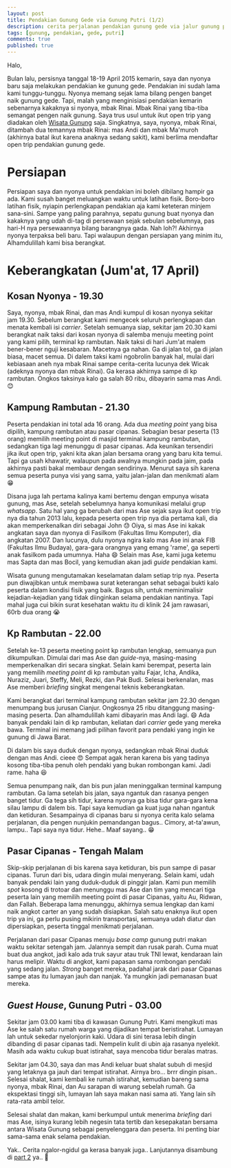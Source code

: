 ```yaml
---
layout: post
title: Pendakian Gunung Gede via Gunung Putri (1/2)
description: cerita perjalanan pendakian gunung gede via jalur gunung putri part 1
tags: [gunung, pendakian, gede, putri]
comments: true
published: true
---
```


Halo,

Bulan lalu, persisnya tanggal 18-19 April 2015 kemarin, saya dan nyonya baru saja melakukan pendakian ke gunung gede. Pendakian ini sudah lama kami tunggu-tunggu. Nyonya memang sejak lama bilang pengen banget naik gunung gede. Tapi, malah yang menginisiasi pendakian kemarin sebenarnya kakaknya si nyonya, mbak Rinai. Mbak Rinai yang tiba-tiba semangat pengen naik gunung. Saya trus usul untuk ikut open trip yang diadakan oleh [Wisata Gunung](http://www.wisatagunung.com/trip/open-trip-gunung/gede-2015/) saja. Singkatnya, saya, nyonya, mbak Rinai, ditambah dua temannya mbak Rinai: mas Andi dan mbak Ma'muroh (akhirnya batal ikut karena anaknya sedang sakit), kami berlima mendaftar open trip pendakian gunung gede.

# Persiapan

Persiapan saya dan nyonya untuk pendakian ini boleh dibilang hampir ga ada. Kami susah banget meluangkan waktu untuk latihan fisik. Boro-boro latihan fisik, nyiapin perlengkapan pendakian aja kami keteteran minjem sana-sini. Sampe yang paling parahnya, sepatu gunung buat nyonya dan kakaknya yang udah di-tag di persewaan sejak sebulan sebelumnya, pas hari-H nya persewaannya bilang barangnya gada. Nah loh?! Akhirnya nyonya terpaksa beli baru. Tapi walaupun dengan persiapan yang minim itu, Alhamdulillah kami bisa berangkat.

# Keberangkatan (Jum'at, 17 April)

## Kosan Nyonya \- 19.30

Saya, nyonya, mbak Rinai, dan mas Andi kumpul di kosan nyonya sekitar jam 19.30. Sebelum berangkat kami mengecek seluruh perlengkapan dan menata kembali isi _carrier_. Setelah semuanya siap, sekitar jam 20.30 kami berangkat naik taksi dari kosan nyonya di salemba menuju meeting point yang kami pilih, terminal kp rambutan. Naik taksi di hari Jum'at malem bener-bener nguji kesabaran. Macetnya ga nahan. Ga di jalan tol, ga di jalan biasa, macet semua. Di dalem taksi kami ngobrolin banyak hal, mulai dari kebiasaan aneh nya mbak Rinai sampe cerita-cerita lucunya dek Wicak (adeknya nyonya dan mbak Rinai). Ga kerasa akhirnya sampe di kp rambutan. Ongkos taksinya kalo ga salah 80 ribu, dibayarin sama mas Andi. :blush:

## Kampung Rambutan \- 21.30

Peserta pendakian ini total ada 16 orang. Ada dua _meeting point_ yang bisa dipilih, kampung rambutan atau pasar cipanas. Sebagian besar peserta (13 orang) memilih meeting point di masjid terminal kampung rambutan, sedangkan tiga lagi menunggu di pasar cipanas. Ada keunikan tersendiri jika ikut open trip, yakni kita akan jalan bersama orang yang baru kita temui. Tapi ga usah khawatir, walaupun pada awalnya mungkin pada jaim, pada akhirnya pasti bakal membaur dengan sendirinya. Menurut saya sih karena semua peserta punya visi yang sama, yaitu jalan-jalan dan menikmati alam :grin:

Disana juga lah pertama kalinya kami bertemu dengan empunya wisata gunung, mas Ase, setelah sebelumnya hanya komunikasi melalui grup _whatsapp_. Satu hal yang ga berubah dari mas Ase sejak saya ikut open trip nya dia tahun 2013 lalu, kepada peserta open trip nya dia pertama kali, dia akan memperkenalkan diri sebagai John :sweat: Oiya, si mas Ase ini kakak angkatan saya dan nyonya di Fasilkom (Fakultas Ilmu Komputer), dia angkatan 2007. Dan lucunya, dulu nyonya ngira kalo mas Ase ini anak FIB (Fakultas Ilmu Budaya), gara-gara orangnya yang emang 'rame', ga seperti anak fasilkom pada umumnya. Haha :smile: Selain mas Ase, kami juga ketemu mas Sapta dan mas Bocil, yang kemudian akan jadi _guide_ pendakian kami.

Wisata gunung mengutamakan keselamatan dalam setiap trip nya. Peserta pun diwajibkan untuk membawa surat keterangan sehat sebagai bukti kalo peserta dalam kondisi fisik yang baik. Bagus sih, untuk meminimalisir kejadian-kejadian yang tidak diinginkan selama pendakian nantinya. Tapi mahal juga cui bikin surat kesehatan waktu itu di klinik 24 jam rawasari, 60rb dua orang :sob:

## Kp Rambutan \- 22.00

Setelah ke-13 peserta meeting point kp rambutan lengkap, semuanya pun dikumpulkan. Dimulai dari mas Ase dan _guide_-nya, masing-masing memperkenalkan diri secara singkat. Selain kami berempat, peserta lain yang memilih _meeting point_ di kp rambutan yaitu Fajar, Icha, Andika, Nuraziz, Juari, Steffy, Meli, Rezki, dan Pak Budi. Selesai berkenalan, mas Ase memberi _briefing_ singkat mengenai teknis keberangkatan.

Kami berangkat dari terminal kampung rambutan sekitar jam 22.30 dengan menumpang bus jurusan Cianjur. Ongkosnya 25 ribu ditanggung masing-masing peserta. Dan alhamdulillah kami dibayarin mas Andi lagi. :smile: Ada banyak pendaki lain di kp rambutan, keliatan dari _carrier_ gede yang mereka bawa. Terminal ini memang jadi pilihan favorit para pendaki yang ingin ke gunung di Jawa Barat.

Di dalam bis saya duduk dengan nyonya, sedangkan mbak Rinai duduk dengan mas Andi. cieee :heart_eyes: Sempat agak heran karena bis yang tadinya kosong tiba-tiba penuh oleh pendaki yang bukan rombongan kami. Jadi rame. haha :laughing:

Semua penumpang naik, dan bis pun jalan meninggalkan terminal kampung rambutan. Ga lama setelah bis jalan, saya ngantuk dan rasanya pengen banget tidur. Ga tega sih tidur, karena nyonya ga bisa tidur gara-gara kena silau lampu di dalem bis. Tapi saya kemudian ga kuat juga nahan ngantuk dan ketiduran. Sesampainya di cipanas baru si nyonya cerita kalo selama perjalanan, dia pengen nunjukin pemandangan bagus.. Cimory, at-ta'awun, lampu.. Tapi saya nya tidur. Hehe.. Maaf sayang.. :grin:

## Pasar Cipanas \- Tengah Malam

Skip-skip perjalanan di bis karena saya ketiduran, bis pun sampe di pasar cipanas. Turun dari bis, udara dingin mulai menyerang. Selain kami, udah banyak pendaki lain yang duduk-duduk di pinggir jalan. Kami pun memilih _spot_ kosong di trotoar dan menunggu mas Ase dan tim yang mencari tiga peserta lain yang memilih meeting point di pasar Cipanas, yaitu Au, Ridwan, dan Fallah. Beberapa lama menunggu, akhirnya semua lengkap dan kami naik angkot carter an yang sudah disiapkan. Salah satu enaknya ikut open trip ya ini, ga perlu pusing mikirin transportasi, semuanya udah diatur dan dipersiapkan, peserta tinggal menikmati perjalanan.

Perjalanan dari pasar Cipanas menuju _base camp_ gunung putri makan waktu sekitar setengah jam. Jalannya sempit dan rusak parah. Cuma muat buat dua angkot, jadi kalo ada truk sayur atau truk TNI lewat, kendaraan lain harus melipir. Waktu di angkot, kami papasan sama rombongan pendaki yang sedang jalan. _Strong_ banget mereka, padahal jarak dari pasar Cipanas sampe atas itu lumayan jauh dan nanjak. Ya mungkin jadi pemanasan buat mereka.

## _Guest House_, Gunung Putri \- 03.00

Sekitar jam 03.00 kami tiba di kawasan Gunung Putri. Kami mengikuti mas Ase ke salah satu rumah warga yang dijadikan tempat beristirahat. Lumayan lah untuk sekedar nyelonjorin kaki. Udara di sini terasa lebih dingin dibanding di pasar cipanas tadi. Nempelin kulit di ubin aja rasanya nyelekit. Masih ada waktu cukup buat istirahat, saya mencoba tidur beralas matras.

Sekitar jam 04.30, saya dan mas Andi keluar buat shalat subuh di mesjid yang letaknya ga jauh dari tempat istirahat. Airnya bro... brrr dingin pisan.. Selesai shalat, kami kembali ke rumah istirahat, kemudian bareng sama nyonya, mbak Rinai, dan Au sarapan di warung sebelah rumah. Ga ekspektasi tinggi sih, lumayan lah saya makan nasi sama ati. Yang lain sih rata-rata ambil telor.

Selesai shalat dan makan, kami berkumpul untuk menerima _briefing_ dari mas Ase, isinya kurang lebih negesin tata tertib dan kesepakatan bersama antara Wisata Gunung sebagai penyelenggara dan peserta. Ini penting biar sama-sama enak selama pendakian.

Yak.. Cerita ngalor-ngidul ga kerasa banyak juga.. Lanjutannya disambung di [part 2]({{site.url}}/pendakian-gunung-gede-via-gunung-putri-part-2/) ya.. :wave: